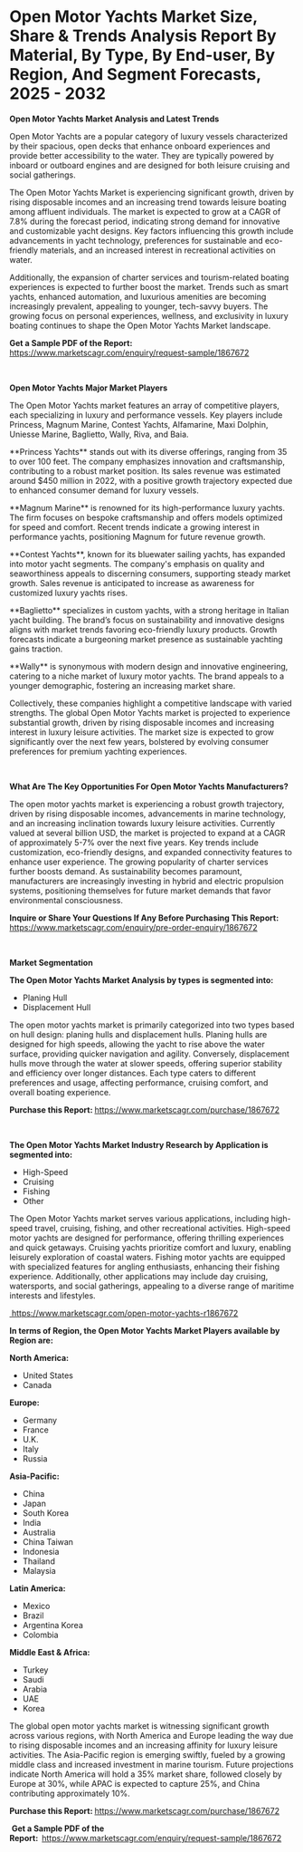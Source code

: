 <p><h1>Open Motor Yachts Market Size, Share & Trends Analysis Report By Material, By Type, By End-user, By Region, And Segment Forecasts, 2025 - 2032</h1></p><p><strong>Open Motor Yachts Market Analysis and Latest Trends</strong></p>
<p><p>Open Motor Yachts are a popular category of luxury vessels characterized by their spacious, open decks that enhance onboard experiences and provide better accessibility to the water. They are typically powered by inboard or outboard engines and are designed for both leisure cruising and social gatherings.</p><p>The Open Motor Yachts Market is experiencing significant growth, driven by rising disposable incomes and an increasing trend towards leisure boating among affluent individuals. The market is expected to grow at a CAGR of 7.8% during the forecast period, indicating strong demand for innovative and customizable yacht designs. Key factors influencing this growth include advancements in yacht technology, preferences for sustainable and eco-friendly materials, and an increased interest in recreational activities on water. </p><p>Additionally, the expansion of charter services and tourism-related boating experiences is expected to further boost the market. Trends such as smart yachts, enhanced automation, and luxurious amenities are becoming increasingly prevalent, appealing to younger, tech-savvy buyers. The growing focus on personal experiences, wellness, and exclusivity in luxury boating continues to shape the Open Motor Yachts Market landscape.</p></p>
<p><strong>Get a Sample PDF of the Report:&nbsp;</strong> <a href="https://www.marketscagr.com/enquiry/request-sample/1867672?utm_campaign=1848&utm_medium=2&utm_source=Github&utm_content=ia&utm_term=12042025&utm_id=open-motor-yachts">https://www.marketscagr.com/enquiry/request-sample/1867672</a></p>
<p>&nbsp;</p>
<p><strong>Open Motor Yachts Major Market Players</strong></p>
<p><p>The Open Motor Yachts market features an array of competitive players, each specializing in luxury and performance vessels. Key players include Princess, Magnum Marine, Contest Yachts, Alfamarine, Maxi Dolphin, Uniesse Marine, Baglietto, Wally, Riva, and Baia.</p><p>**Princess Yachts** stands out with its diverse offerings, ranging from 35 to over 100 feet. The company emphasizes innovation and craftsmanship, contributing to a robust market position. Its sales revenue was estimated around $450 million in 2022, with a positive growth trajectory expected due to enhanced consumer demand for luxury vessels.</p><p>**Magnum Marine** is renowned for its high-performance luxury yachts. The firm focuses on bespoke craftsmanship and offers models optimized for speed and comfort. Recent trends indicate a growing interest in performance yachts, positioning Magnum for future revenue growth.</p><p>**Contest Yachts**, known for its bluewater sailing yachts, has expanded into motor yacht segments. The company's emphasis on quality and seaworthiness appeals to discerning consumers, supporting steady market growth. Sales revenue is anticipated to increase as awareness for customized luxury yachts rises.</p><p>**Baglietto** specializes in custom yachts, with a strong heritage in Italian yacht building. The brand’s focus on sustainability and innovative designs aligns with market trends favoring eco-friendly luxury products. Growth forecasts indicate a burgeoning market presence as sustainable yachting gains traction.</p><p>**Wally** is synonymous with modern design and innovative engineering, catering to a niche market of luxury motor yachts. The brand appeals to a younger demographic, fostering an increasing market share.</p><p>Collectively, these companies highlight a competitive landscape with varied strengths. The global Open Motor Yachts market is projected to experience substantial growth, driven by rising disposable incomes and increasing interest in luxury leisure activities. The market size is expected to grow significantly over the next few years, bolstered by evolving consumer preferences for premium yachting experiences.</p></p>
<p>&nbsp;</p>
<p><strong>What Are The Key Opportunities For Open Motor Yachts Manufacturers?</strong></p>
<p><p>The open motor yachts market is experiencing a robust growth trajectory, driven by rising disposable incomes, advancements in marine technology, and an increasing inclination towards luxury leisure activities. Currently valued at several billion USD, the market is projected to expand at a CAGR of approximately 5-7% over the next five years. Key trends include customization, eco-friendly designs, and expanded connectivity features to enhance user experience. The growing popularity of charter services further boosts demand. As sustainability becomes paramount, manufacturers are increasingly investing in hybrid and electric propulsion systems, positioning themselves for future market demands that favor environmental consciousness.</p></p>
<p><strong>Inquire or Share Your Questions If Any Before Purchasing This Report:</strong> <a href="https://www.marketscagr.com/enquiry/pre-order-enquiry/1867672?utm_campaign=1848&utm_medium=2&utm_source=Github&utm_content=ia&utm_term=12042025&utm_id=open-motor-yachts">https://www.marketscagr.com/enquiry/pre-order-enquiry/1867672</a></p>
<p>&nbsp;</p>
<p><strong>Market Segmentation</strong></p>
<p><strong>The Open Motor Yachts Market Analysis by types is segmented into:</strong></p>
<p><ul><li>Planing Hull</li><li>Displacement Hull</li></ul></p>
<p><p>The open motor yachts market is primarily categorized into two types based on hull design: planing hulls and displacement hulls. Planing hulls are designed for high speeds, allowing the yacht to rise above the water surface, providing quicker navigation and agility. Conversely, displacement hulls move through the water at slower speeds, offering superior stability and efficiency over longer distances. Each type caters to different preferences and usage, affecting performance, cruising comfort, and overall boating experience.</p></p>
<p><strong>Purchase this Report:&nbsp;</strong><a href="https://www.marketscagr.com/purchase/1867672?utm_campaign=1848&utm_medium=2&utm_source=Github&utm_content=ia&utm_term=12042025&utm_id=open-motor-yachts">https://www.marketscagr.com/purchase/1867672</a></p>
<p>&nbsp;</p>
<p><strong>The Open Motor Yachts Market Industry Research by Application is segmented into:</strong></p>
<p><ul><li>High-Speed</li><li>Cruising</li><li>Fishing</li><li>Other</li></ul></p>
<p><p>The Open Motor Yachts market serves various applications, including high-speed travel, cruising, fishing, and other recreational activities. High-speed motor yachts are designed for performance, offering thrilling experiences and quick getaways. Cruising yachts prioritize comfort and luxury, enabling leisurely exploration of coastal waters. Fishing motor yachts are equipped with specialized features for angling enthusiasts, enhancing their fishing experience. Additionally, other applications may include day cruising, watersports, and social gatherings, appealing to a diverse range of maritime interests and lifestyles.</p></p>
<p><a href="https://www.marketscagr.com/open-motor-yachts-r1867672?utm_campaign=1848&utm_medium=2&utm_source=Github&utm_content=ia&utm_term=12042025&utm_id=open-motor-yachts">&nbsp;https://www.marketscagr.com/open-motor-yachts-r1867672</a></p>
<p><strong>In terms of Region, the Open Motor Yachts Market Players available by Region are:</strong></p>
<p>
    <p> <strong> North America: </strong>
        <ul>
            <li>United States</li>
            <li>Canada</li>
        </ul>
        </p> 
    <p> <strong> Europe: </strong>
        <ul>
            <li>Germany</li>
            <li>France</li>
            <li>U.K.</li>
            <li>Italy</li>
            <li>Russia</li>
        </ul>
        </p> 
    <p> <strong> Asia-Pacific: </strong>
        <ul>
            <li>China</li>
            <li>Japan</li>
            <li>South Korea</li>
            <li>India</li>
            <li>Australia</li>
            <li>China Taiwan</li>
            <li>Indonesia</li>
            <li>Thailand</li>
            <li>Malaysia</li>
        </ul>
        </p> 
    <p> <strong> Latin America: </strong>
        <ul>
            <li>Mexico</li>
            <li>Brazil</li>
            <li>Argentina Korea</li>
            <li>Colombia</li>
        </ul>
        </p> 
    <p> <strong> Middle East & Africa: </strong>
        <ul>
            <li>Turkey</li>
            <li>Saudi</li>
            <li>Arabia</li>
            <li>UAE</li>
            <li>Korea</li>
        </ul>
    </p>
    </p>
<p><p>The global open motor yachts market is witnessing significant growth across various regions, with North America and Europe leading the way due to rising disposable incomes and an increasing affinity for luxury leisure activities. The Asia-Pacific region is emerging swiftly, fueled by a growing middle class and increased investment in marine tourism. Future projections indicate North America will hold a 35% market share, followed closely by Europe at 30%, while APAC is expected to capture 25%, and China contributing approximately 10%.</p></p>
<p><strong>Purchase this Report: </strong><a href="https://www.marketscagr.com/purchase/1867672?utm_campaign=1848&utm_medium=2&utm_source=Github&utm_content=ia&utm_term=12042025&utm_id=open-motor-yachts">https://www.marketscagr.com/purchase/1867672</a></p>
<p>&nbsp;<strong>Get a Sample PDF of the Report:&nbsp;&nbsp;</strong><a href="https://www.marketscagr.com/enquiry/request-sample/1867672?utm_campaign=1848&utm_medium=2&utm_source=Github&utm_content=ia&utm_term=12042025&utm_id=open-motor-yachts">https://www.marketscagr.com/enquiry/request-sample/1867672</a></p>
<p><strong></strong></p>
<p><p></p><p></p><p></p></p>